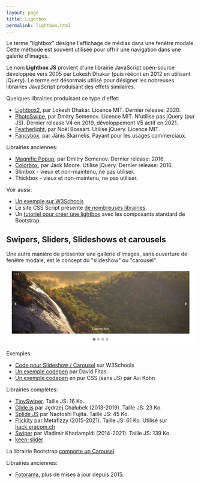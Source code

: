 ```yaml
---
layout: page
title: Lightbox
permalink: lightbox.html
---
```


Le terme "lightbox" désigne l'affichage de médias dans une fenêtre modale. Cette méthode est souvent utilisée pour offrir une navigation dans une galerie d'images.

Le nom **Lightbox JS** provient d'une librairie JavaScript open-source développée vers 2005 par Lokesh Dhakar (puis réécrit en 2012 en utilisant jQuery). Le terme est désormais utilisé pour désigner les nobreuses librairies JavaScript produisant des effets similaires.

Quelques librairies produisant ce type d'effet:

- [Lightbox2](https://lokeshdhakar.com/projects/lightbox2/), par Lokesh Dhakar. Licence MIT. Dernier release: 2020.
- [PhotoSwipe](https://photoswipe.com/), par Dmitry Semenov. Licence MIT. N'utilise pas jQuery (pur JS). Dernier release V4 en 2019, développement V5 actif en 2021.
- [Featherlight](https://noelboss.github.io/featherlight/), par Noël Bossart. Utilise jQuery. Licence MIT.
- [Fancybox](http://fancyapps.com/fancybox/), par Jānis Skarnelis. Payant pour les usages commerciaux.

Librairies anciennes:

- [Magnific Popup](https://dimsemenov.com/plugins/magnific-popup/), par Dmitry Semenov. Dernier release: 2016.
- [Colorbox](http://www.jacklmoore.com/colorbox/), par Jack Moore. Utilise jQuery. Dernier release: 2016.
- Slimbox - vieux et non-maintenu, ne pas utiliser.
- Thickbox - vieux et non-maintenu, ne pas utiliser.

Voir aussi:

- [Un exemple sur W3Schools](https://www.w3schools.com/howto/howto_js_lightbox.asp)
- Le site CSS Script présente [de nombreuses librairies](https://www.cssscript.com/tag/lightbox/).
- Un [tutoriel pour créer une lightbox](https://medium.com/@diegovogel/create-a-lightbox-gallery-with-standard-bootstrap-components-b9de322ddb9e) avec les composants standard de Bootstrap.

## Swipers, Sliders, Slideshows et carousels

Une autre manière de présenter une gallerie d'images, sans ouverture de fenêtre modale, est le concept du "slideshow" ou "carousel". 

![présentation en mode carousel](img/carousel-images.jpg)

Exemples:

- [Code pour Slideshow / Carousel](https://www.w3schools.com/howto/howto_js_slideshow.asp) sur W3Schools
- [Un exemple codepen](https://codepen.io/dfitzy/pen/xZqGVo) par David Fitas
- [Un exemple codepen](https://codepen.io/AMKohn/pen/EKJHf) en pur CSS (sans JS) par Avi Kohn

Librairies complètes:

- [TinySwiper](https://tiny-swiper.js.org/docs/demo/). Taille JS: 16 Ko.
- [Glide.js](https://glidejs.com/) par Jędrzej Chałubek (2013-2019). Taille JS: 23 Ko.
- [Splide JS](https://splidejs.com/) par Naotoshi Fujita. Taille JS: 45 Ko.
- [Flickity](https://flickity.metafizzy.co) par Metafizzy (2015-2021). Taille JS: 61 Ko. Utilisé sur [hack.eracom.ch](https://hack.eracom.ch/)
- [Swiper](https://swiperjs.com/) par Vladimir Kharlampidi (2014-2021). Taille JS: 139 Ko.
- [keen-slider](https://keen-slider.io/)

La librairie Bootstrap [comporte un Carousel](https://getbootstrap.com/docs/5.1/components/carousel/).

Librairies anciennes:

- [Fotorama](https://github.com/artpolikarpov/fotorama), plus de mises à jour depuis 2015.